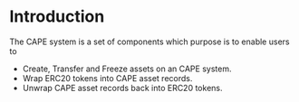 # Introduction

The CAPE system is a set of components which purpose is to enable users to

- Create, Transfer and Freeze assets on an CAPE system.
- Wrap ERC20 tokens into CAPE asset records.
- Unwrap CAPE asset records back into ERC20 tokens.